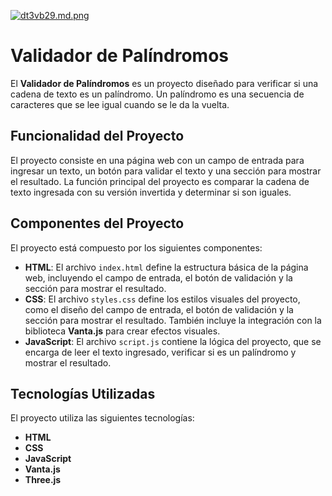 
[![dt3vb29.md.png](https://iili.io/dt3vb29.md.png)](https://freeimage.host/i/dt3vb29)

# Validador de Palíndromos

El **Validador de Palíndromos** es un proyecto diseñado para verificar si una cadena de texto es un palíndromo. Un palíndromo es una secuencia de caracteres que se lee igual cuando se le da la vuelta.

## Funcionalidad del Proyecto

El proyecto consiste en una página web con un campo de entrada para ingresar un texto, un botón para validar el texto y una sección para mostrar el resultado. La función principal del proyecto es comparar la cadena de texto ingresada con su versión invertida y determinar si son iguales.

## Componentes del Proyecto

El proyecto está compuesto por los siguientes componentes:

- **HTML**: El archivo `index.html` define la estructura básica de la página web, incluyendo el campo de entrada, el botón de validación y la sección para mostrar el resultado.
- **CSS**: El archivo `styles.css` define los estilos visuales del proyecto, como el diseño del campo de entrada, el botón de validación y la sección para mostrar el resultado. También incluye la integración con la biblioteca **Vanta.js** para crear efectos visuales.
- **JavaScript**: El archivo `script.js` contiene la lógica del proyecto, que se encarga de leer el texto ingresado, verificar si es un palíndromo y mostrar el resultado.

## Tecnologías Utilizadas

El proyecto utiliza las siguientes tecnologías:

- **HTML**
- **CSS**
- **JavaScript**
- **Vanta.js**
- **Three.js**
